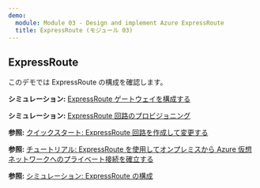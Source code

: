 ```yaml
---
demo:
  module: Module 03 - Design and implement Azure ExpressRoute
  title: ExpressRoute (モジュール 03)
---
```

## ExpressRoute

このデモでは ExpressRoute の構成を確認します。

**シミュレーション:** [ExpressRoute ゲートウェイを構成する](https://mslabs.cloudguides.com/guides/AZ-700%20Lab%20Simulation%20-%20Configure%20an%20ExpressRoute%20gateway)

**シミュレーション:** [ExpressRoute 回路のプロビジョニング](https://mslabs.cloudguides.com/guides/AZ-700%20Lab%20Simulation%20-%20Provision%20an%20ExpressRoute%20circuit)

**参照:** [クイックスタート: ExpressRoute 回路を作成して変更する](https://learn.microsoft.com/azure/expressroute/expressroute-howto-circuit-portal-resource-manager)

**参照:** [チュートリアル: ExpressRoute を使用してオンプレミスから Azure 仮想ネットワークへのプライベート接続を確立する](https://learn.microsoft.com/azure/expressroute/configure-expressroute-private-peering)

**参照:** [シミュレーション: ExpressRoute の構成](https://mslabs.cloudguides.com/guides/AZ-700%20Lab%20Simulation%20-%20Configure%20an%20ExpressRoute%20gateway)
